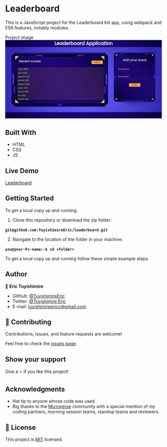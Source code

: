 # Leaderboard

This is a JavaScript project for the Leaderboard list app, using webpack and ES6 features, notably modules. 

Project image
![leadernboard](picfin.png)
## Built With
- HTML
- CSS
- JS
## Live Demo

[Leaderboard](https://tuyishimireeric.github.io/Leaderboard/src/)

## Getting Started

To get a local copy up and running:

1. Clone this repository or download the zip folder:

**``git@github.com:TuyishimireEric/leaderboard.git``**

2. Navigate to the location of the folder in your machine:

**``you@your-Pc-name:~$ cd <folder>``**

To get a local copy up and running follow these simple example steps.


## Author

👤 **Eric Tuyishimire**

- GitHub: [@TuyishimireEric](https://github.com/TuyishimireEric)
- Twitter: [@Tuyishimire Eric](https://twitter.com/TuyishimireEric)
- E-mail: tuyishimireericc@gmail.com

## 🤝 Contributing

Contributions, issues, and feature requests are welcome!

Feel free to check the [issues page](https://github.com/TuyishimireEric/Leaderboard/issues).

## Show your support

Give a ⭐️ if you like this project!

## Acknowledgments

- Hat tip to anyone whose code was used
- Big thanks to the [Microverse](https://bit.ly/MicroverseTN) community with a special mention of my coding partners, morning session teams, standup teams and reviewers.

## 📝 License
This project is [MIT](./LICENSE.txt) licensed.

